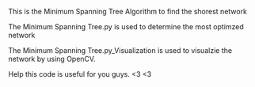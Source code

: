 This is the Minimum Spanning Tree Algorithm to find the shorest network

The Minimum Spanning Tree.py is used to determine the most optimzed network

The Minimum Spanning Tree.py_Visualization is used to visualzie the network by using OpenCV.

Help this code is useful for you guys. <3 <3

